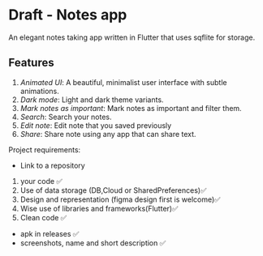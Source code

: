 # Draft - Notes app

An elegant notes taking app written in Flutter that uses sqflite for storage.

## Features
1. *Animated UI*: A beautiful, minimalist user interface with subtle animations.
2. *Dark mode*: Light and dark theme variants.
3. *Mark notes as important*: Mark notes as important and filter them.
4. *Search*: Search your notes.
5. *Edit note*: Edit note that you saved previously
6. *Share*: Share note using any app that can share text.


 Project requirements:
* Link to a repository

1) your code :white_check_mark:
2) Use of data storage (DB,Cloud or SharedPreferences):white_check_mark: 
3) Design and representation (figma design first is welcome):white_check_mark:
4) Wise use of libraries and frameworks(Flutter):white_check_mark: 
5) Clean code :white_check_mark:
* apk in releases :white_check_mark:
* screenshots, name and short description :white_check_mark:
